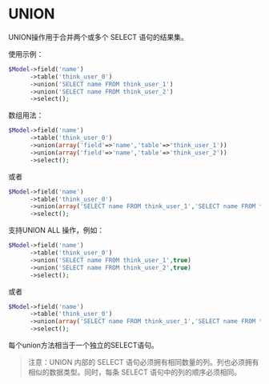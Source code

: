 # UNION

UNION操作用于合并两个或多个 SELECT 语句的结果集。

使用示例：

```php
$Model->field('name')
      ->table('think_user_0')
      ->union('SELECT name FROM think_user_1')
      ->union('SELECT name FROM think_user_2')
      ->select();
```

数组用法：

```php
$Model->field('name')
      ->table('think_user_0')
      ->union(array('field'=>'name','table'=>'think_user_1'))
      ->union(array('field'=>'name','table'=>'think_user_2'))
      ->select();
```
或者

```php
$Model->field('name')
      ->table('think_user_0')
      ->union(array('SELECT name FROM think_user_1','SELECT name FROM think_user_2'))
      ->select();
```

支持UNION ALL 操作，例如：

```php
$Model->field('name')
      ->table('think_user_0')
      ->union('SELECT name FROM think_user_1',true)
      ->union('SELECT name FROM think_user_2',true)
      ->select();
```

或者

```php
$Model->field('name')
      ->table('think_user_0')
      ->union(array('SELECT name FROM think_user_1','SELECT name FROM think_user_2'),true)
      ->select();
```

每个union方法相当于一个独立的SELECT语句。


>注意：UNION 内部的 SELECT 语句必须拥有相同数量的列。列也必须拥有相似的数据类型。同时，每条 SELECT 语句中的列的顺序必须相同。
